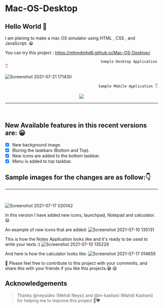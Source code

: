 # Mac-OS-Desktop

## Hello World 👋

I am planing to make a mac OS simulator using HTML , CSS , and JavaScript. 😀

You can try this project :
https://mhmdmhd6.github.io/Mac-OS-Desktop/

                                                Sample Desktop Application 👇
![Screenshot 2021-07-21 171430](https://user-images.githubusercontent.com/79286306/126490523-b1071cef-094a-4b94-97c8-1dab44671ce2.jpg)       

                                               Sample Mobile Application 👇
                                           
<p align="center">
  <img src="https://user-images.githubusercontent.com/79286306/126490693-326fa6dd-a431-461d-8e06-45c9d164b868.jpg">
</p>
                                      



<hr> <br>

## New Available features in this recent versions are: 😀

- [x] New background image.
- [x] Bluring the taskbars (Bottom and Top).
- [x] New icons are added to the bottom taskbar.
- [x] Menu is added to top taskbar.

## Sample images for the changes are as follow:👇

<hr> <br>

![Screenshot 2021-07-17 020142](https://user-images.githubusercontent.com/79286306/126010532-0fb9e971-a912-481f-8578-38e48df3bbf2.jpg)

In this version I have added new icons, launchpad, Notepad and calculator. 😃

An example of new icons that are added:
![Screenshot 2021-07-10 135131](https://user-images.githubusercontent.com/79286306/125158490-d3c98a00-e186-11eb-82d1-25402eb44919.jpg)

This is how the Notes Application looks like and it's ready to be used to write your texts :)
![Screenshot 2021-07-10 135229](https://user-images.githubusercontent.com/79286306/125158498-de841f00-e186-11eb-9881-74ef26db5216.jpg)

And here is how the calculator looks like:
![Screenshot 2021-07-17 014655](https://user-images.githubusercontent.com/79286306/126010643-5e600224-4176-46b4-8e25-077aaf0a8e81.jpg)

📌 Please feel free to contribute to this project with your commmits, and share this with your friends if you like this projects.😁 😃

<!-- ACKNOWLEDGEMENTS -->

## Acknowledgements

> Thanks @neysidev (Mehdi Neysi) and @m-kashani (Mahdi Kashani) for helping me to improve this project 🙏❤


